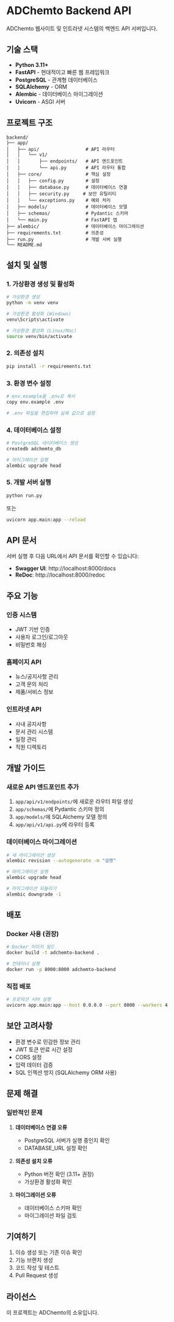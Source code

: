 # ADChemto Backend API

ADChemto 웹사이트 및 인트라넷 시스템의 백엔드 API 서버입니다.

## 기술 스택

- **Python 3.11+**
- **FastAPI** - 현대적이고 빠른 웹 프레임워크
- **PostgreSQL** - 관계형 데이터베이스
- **SQLAlchemy** - ORM
- **Alembic** - 데이터베이스 마이그레이션
- **Uvicorn** - ASGI 서버

## 프로젝트 구조

```
backend/
├── app/
│   ├── api/                 # API 라우터
│   │   └── v1/
│   │       ├── endpoints/   # API 엔드포인트
│   │       └── api.py       # API 라우터 통합
│   ├── core/                # 핵심 설정
│   │   ├── config.py        # 설정
│   │   ├── database.py      # 데이터베이스 연결
│   │   ├── security.py     # 보안 유틸리티
│   │   └── exceptions.py    # 예외 처리
│   ├── models/              # 데이터베이스 모델
│   ├── schemas/             # Pydantic 스키마
│   └── main.py              # FastAPI 앱
├── alembic/                 # 데이터베이스 마이그레이션
├── requirements.txt         # 의존성
├── run.py                   # 개발 서버 실행
└── README.md
```

## 설치 및 실행

### 1. 가상환경 생성 및 활성화

```bash
# 가상환경 생성
python -m venv venv

# 가상환경 활성화 (Windows)
venv\Scripts\activate

# 가상환경 활성화 (Linux/Mac)
source venv/bin/activate
```

### 2. 의존성 설치

```bash
pip install -r requirements.txt
```

### 3. 환경 변수 설정

```bash
# env.example을 .env로 복사
copy env.example .env

# .env 파일을 편집하여 실제 값으로 설정
```

### 4. 데이터베이스 설정

```bash
# PostgreSQL 데이터베이스 생성
createdb adchemto_db

# 마이그레이션 실행
alembic upgrade head
```

### 5. 개발 서버 실행

```bash
python run.py
```

또는

```bash
uvicorn app.main:app --reload
```

## API 문서

서버 실행 후 다음 URL에서 API 문서를 확인할 수 있습니다:

- **Swagger UI**: http://localhost:8000/docs
- **ReDoc**: http://localhost:8000/redoc

## 주요 기능

### 인증 시스템
- JWT 기반 인증
- 사용자 로그인/로그아웃
- 비밀번호 해싱

### 홈페이지 API
- 뉴스/공지사항 관리
- 고객 문의 처리
- 제품/서비스 정보

### 인트라넷 API
- 사내 공지사항
- 문서 관리 시스템
- 일정 관리
- 직원 디렉토리

## 개발 가이드

### 새로운 API 엔드포인트 추가

1. `app/api/v1/endpoints/`에 새로운 라우터 파일 생성
2. `app/schemas/`에 Pydantic 스키마 정의
3. `app/models/`에 SQLAlchemy 모델 정의
4. `app/api/v1/api.py`에 라우터 등록

### 데이터베이스 마이그레이션

```bash
# 새 마이그레이션 생성
alembic revision --autogenerate -m "설명"

# 마이그레이션 실행
alembic upgrade head

# 마이그레이션 되돌리기
alembic downgrade -1
```

## 배포

### Docker 사용 (권장)

```bash
# Docker 이미지 빌드
docker build -t adchemto-backend .

# 컨테이너 실행
docker run -p 8000:8000 adchemto-backend
```

### 직접 배포

```bash
# 프로덕션 서버 실행
uvicorn app.main:app --host 0.0.0.0 --port 8000 --workers 4
```

## 보안 고려사항

- 환경 변수로 민감한 정보 관리
- JWT 토큰 만료 시간 설정
- CORS 설정
- 입력 데이터 검증
- SQL 인젝션 방지 (SQLAlchemy ORM 사용)

## 문제 해결

### 일반적인 문제

1. **데이터베이스 연결 오류**
   - PostgreSQL 서버가 실행 중인지 확인
   - DATABASE_URL 설정 확인

2. **의존성 설치 오류**
   - Python 버전 확인 (3.11+ 권장)
   - 가상환경 활성화 확인

3. **마이그레이션 오류**
   - 데이터베이스 스키마 확인
   - 마이그레이션 파일 검토

## 기여하기

1. 이슈 생성 또는 기존 이슈 확인
2. 기능 브랜치 생성
3. 코드 작성 및 테스트
4. Pull Request 생성

## 라이선스

이 프로젝트는 ADChemto의 소유입니다.
